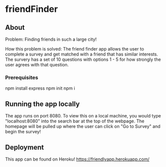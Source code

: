 # friendFinder

## About

Problem: Finding friends in such a large city!

How this problem is solved: The friend finder app allows the user to complete a survey and get matched with a friend that has similar interests.  The survery has a set of 10 questions with options 1 - 5 for how strongly the user agrees with that question.

### Prerequisites

npm install express
npm init
npm i

## Running the app locally

The app runs on port 8080.  To view this on a local machine, you would type "localhost:8080" into the search bar at the top of the webpage.  The homepage will be pulled up where the user can click on "Go to Survey" and begin the survey!  


## Deployment

This app can be found on Heroku!  https://friendlyapp.herokuapp.com/


